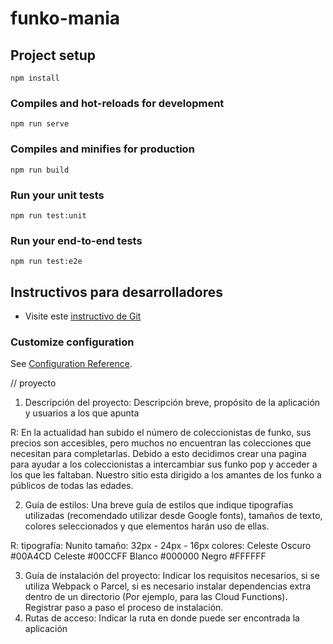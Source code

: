 # funko-mania

## Project setup
```
npm install
```

### Compiles and hot-reloads for development
```
npm run serve
```

### Compiles and minifies for production
```
npm run build
```

### Run your unit tests
```
npm run test:unit
```

### Run your end-to-end tests
```
npm run test:e2e
```

## Instructivos para desarrolladores
- Visite este [instructivo de Git](docs/git-commands.md)

### Customize configuration
See [Configuration Reference](https://cli.vuejs.org/config/).



// proyecto

1. Descripción del proyecto: Descripción breve, propósito de la aplicación y usuarios a los que
apunta

R: En la actualidad han subido el número de coleccionistas de funko, sus precios son accesibles, pero muchos no encuentran las colecciones que necesitan para completarlas. Debido a esto decidimos crear una pagina para ayudar a los coleccionistas a intercambiar sus funko pop y acceder a los que les faltaban.  Nuestro sitio esta dirigido a los amantes de los funko a públicos de todas las edades.

2. Guía de estilos: Una breve guía de estilos que indique tipografías utilizadas (recomendado
utilizar desde Google fonts), tamaños de texto, colores seleccionados y que elementos harán
uso de ellas.

R:  tipografía: Nunito
    tamaño: 32px - 24px - 16px
    colores: Celeste Oscuro #00A4CD
             Celeste #00CCFF
             Blanco #000000
             Negro #FFFFFF

3. Guía de instalación del proyecto: Indicar los requisitos necesarios, si se utiliza Webpack o
Parcel, si es necesario instalar dependencias extra dentro de un directorio (Por ejemplo, para las
Cloud Functions). Registrar paso a paso el proceso de instalación.
4. Rutas de acceso: Indicar la ruta en donde puede ser encontrada la aplicación